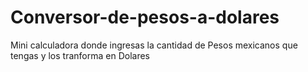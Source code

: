 # Conversor-de-pesos-a-dolares
Mini calculadora donde ingresas la cantidad de Pesos mexicanos que tengas y los tranforma en Dolares
